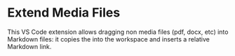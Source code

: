 # Extend Media Files

This VS Code extension allows dragging non media files (pdf, docx, etc) into Markdown files: it copies the  into the workspace and inserts a relative Markdown link.
